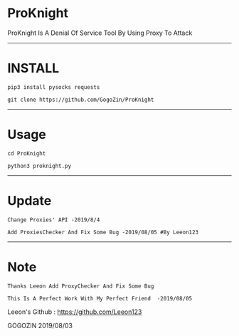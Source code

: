 # ProKnight

ProKnight Is A Denial Of Service Tool By Using Proxy To Attack

************************************************************
# INSTALL

    pip3 install pysocks requests 
    
    git clone https://github.com/GogoZin/ProKnight
    
*******************************************
# Usage

    cd ProKnight
    
    python3 proknight.py
    
****************************************************
# Update

    Change Proxies' API -2019/8/4
    
    Add ProxiesChecker And Fix Some Bug -2019/08/05 #By Leeon123
****************************************************
# Note

    Thanks Leeon Add ProxyChecker And Fix Some Bug
    
    This Is A Perfect Work With My Perfect Friend  -2019/08/05
    
Leeon's Github : https://github.com/Leeon123

GOGOZIN 2019/08/03
